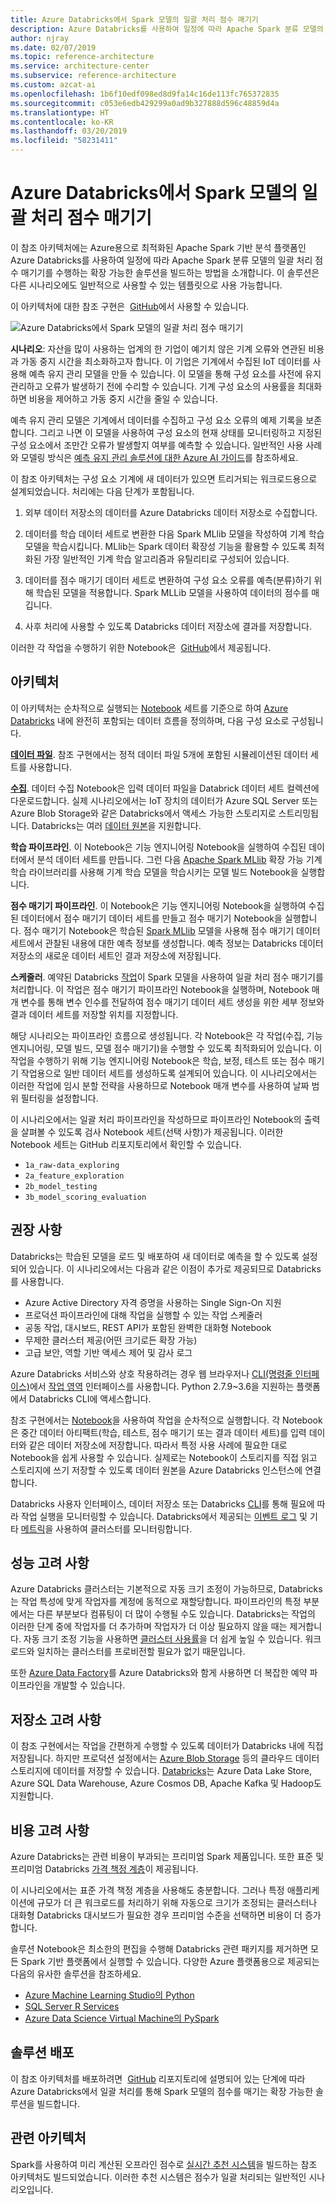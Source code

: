 ```yaml
---
title: Azure Databricks에서 Spark 모델의 일괄 처리 점수 매기기
description: Azure Databricks를 사용하여 일정에 따라 Apache Spark 분류 모델의 일괄 처리 점수 매기기를 수행하는 확장 가능한 솔루션을 빌드합니다.
author: njray
ms.date: 02/07/2019
ms.topic: reference-architecture
ms.service: architecture-center
ms.subservice: reference-architecture
ms.custom: azcat-ai
ms.openlocfilehash: 1b6f10edf098ed8d9fa14c16de113fc765372835
ms.sourcegitcommit: c053e6edb429299a0ad9b327888d596c48859d4a
ms.translationtype: HT
ms.contentlocale: ko-KR
ms.lasthandoff: 03/20/2019
ms.locfileid: "58231411"
---
```

# <a name="batch-scoring-of-spark-models-on-azure-databricks"></a>Azure Databricks에서 Spark 모델의 일괄 처리 점수 매기기

이 참조 아키텍처에는 Azure용으로 최적화된 Apache Spark 기반 분석 플랫폼인 Azure Databricks를 사용하여 일정에 따라 Apache Spark 분류 모델의 일괄 처리 점수 매기기를 수행하는 확장 가능한 솔루션을 빌드하는 방법을 소개합니다. 이 솔루션은 다른 시나리오에도 일반적으로 사용할 수 있는 템플릿으로 사용 가능합니다.

이 아키텍처에 대한 참조 구현은  [GitHub][github]에서 사용할 수 있습니다.

![Azure Databricks에서 Spark 모델의 일괄 처리 점수 매기기](./_images/batch-scoring-spark.png)

**시나리오**: 자산을 많이 사용하는 업계의 한 기업이 예기치 않은 기계 오류와 연관된 비용과 가동 중지 시간을 최소화하고자 합니다. 이 기업은 기계에서 수집된 IoT 데이터를 사용해 예측 유지 관리 모델을 만들 수 있습니다. 이 모델을 통해 구성 요소를 사전에 유지 관리하고 오류가 발생하기 전에 수리할 수 있습니다. 기계 구성 요소의 사용률을 최대화하면 비용을 제어하고 가동 중지 시간을 줄일 수 있습니다.

예측 유지 관리 모델은 기계에서 데이터를 수집하고 구성 요소 오류의 예제 기록을 보존합니다. 그리고 나면 이 모델을 사용하여 구성 요소의 현재 상태를 모니터링하고 지정된 구성 요소에서 조만간 오류가 발생할지 여부를 예측할 수 있습니다. 일반적인 사용 사례와 모델링 방식은 [예측 유지 관리 솔루션에 대한 Azure AI 가이드][ai-guide]를 참조하세요.

이 참조 아키텍처는 구성 요소 기계에 새 데이터가 있으면 트리거되는 워크로드용으로 설계되었습니다. 처리에는 다음 단계가 포함됩니다.

1. 외부 데이터 저장소의 데이터를 Azure Databricks 데이터 저장소로 수집합니다.

2. 데이터를 학습 데이터 세트로 변환한 다음 Spark MLlib 모델을 작성하여 기계 학습 모델을 학습시킵니다. MLlib는 Spark 데이터 확장성 기능을 활용할 수 있도록 최적화된 가장 일반적인 기계 학습 알고리즘과 유틸리티로 구성되어 있습니다.

3. 데이터를 점수 매기기 데이터 세트로 변환하여 구성 요소 오류를 예측(분류)하기 위해 학습된 모델을 적용합니다. Spark MLLib 모델을 사용하여 데이터의 점수를 매깁니다.

4. 사후 처리에 사용할 수 있도록 Databricks 데이터 저장소에 결과를 저장합니다.

이러한 각 작업을 수행하기 위한 Notebook은  [GitHub][github]에서 제공됩니다.

## <a name="architecture"></a>아키텍처

이 아키텍처는 순차적으로 실행되는 [Notebook][notebooks] 세트를 기준으로 하여 [Azure Databricks][databricks] 내에 완전히 포함되는 데이터 흐름을 정의하며, 다음 구성 요소로 구성됩니다.

**[데이터 파일][github]**. 참조 구현에서는 정적 데이터 파일 5개에 포함된 시뮬레이션된 데이터 세트를 사용합니다.

**[수집][notebooks]**. 데이터 수집 Notebook은 입력 데이터 파일을 Databrick 데이터 세트 컬렉션에 다운로드합니다. 실제 시나리오에서는 IoT 장치의 데이터가 Azure SQL Server 또는 Azure Blob Storage와 같은 Databricks에서 액세스 가능한 스토리지로 스트리밍됩니다. Databricks는 여러 [데이터 원본][data-sources]을 지원합니다.

**학습 파이프라인**. 이 Notebook은 기능 엔지니어링 Notebook을 실행하여 수집된 데이터에서 분석 데이터 세트를 만듭니다. 그런 다음 [Apache Spark MLlib][mllib] 확장 가능 기계 학습 라이브러리를 사용해 기계 학습 모델을 학습시키는 모델 빌드 Notebook을 실행합니다.

**점수 매기기 파이프라인**. 이 Notebook은 기능 엔지니어링 Notebook을 실행하여 수집된 데이터에서 점수 매기기 데이터 세트를 만들고 점수 매기기 Notebook을 실행합니다. 점수 매기기 Notebook은 학습된 [Spark MLlib][mllib-spark] 모델을 사용해 점수 매기기 데이터 세트에서 관찰된 내용에 대한 예측 정보를 생성합니다. 예측 정보는 Databricks 데이터 저장소의 새로운 데이터 세트인 결과 저장소에 저장됩니다.

**스케줄러**. 예약된 Databricks [작업][job]이 Spark 모델을 사용하여 일괄 처리 점수 매기기를 처리합니다. 이 작업은 점수 매기기 파이프라인 Notebook을 실행하며, Notebook 매개 변수를 통해 변수 인수를 전달하여 점수 매기기 데이터 세트 생성을 위한 세부 정보와 결과 데이터 세트를 저장할 위치를 지정합니다.

해당 시나리오는 파이프라인 흐름으로 생성됩니다. 각 Notebook은 각 작업(수집, 기능 엔지니어링, 모델 빌드, 모델 점수 매기기)을 수행할 수 있도록 최적화되어 있습니다. 이 작업을 수행하기 위해 기능 엔지니어링 Notebook은 학습, 보정, 테스트 또는 점수 매기기 작업용으로 일반 데이터 세트를 생성하도록 설계되어 있습니다. 이 시나리오에서는 이러한 작업에 임시 분할 전략을 사용하므로 Notebook 매개 변수를 사용하여 날짜 범위 필터링을 설정합니다.

이 시나리오에서는 일괄 처리 파이프라인을 작성하므로 파이프라인 Notebook의 출력을 살펴볼 수 있도록 검사 Notebook 세트(선택 사항)가 제공됩니다. 이러한 Notebook 세트는 GitHub 리포지토리에서 확인할 수 있습니다.

- `1a_raw-data_exploring`
- `2a_feature_exploration`
- `2b_model_testing`
- `3b_model_scoring_evaluation`

## <a name="recommendations"></a>권장 사항

Databricks는 학습된 모델을 로드 및 배포하여 새 데이터로 예측을 할 수 있도록 설정되어 있습니다. 이 시나리오에서는 다음과 같은 이점이 추가로 제공되므로 Databricks를 사용합니다.

- Azure Active Directory 자격 증명을 사용하는 Single Sign-On 지원
- 프로덕션 파이프라인에 대해 작업을 실행할 수 있는 작업 스케줄러
- 공동 작업, 대시보드, REST API가 포함된 완벽한 대화형 Notebook
- 무제한 클러스터 제공(어떤 크기로든 확장 가능)
- 고급 보안, 역할 기반 액세스 제어 및 감사 로그

Azure Databricks 서비스와 상호 작용하려는 경우 웹 브라우저나 [CLI(명령줄 인터페이스)][cli]에서 [작업 영역][workspace] 인터페이스를 사용합니다. Python 2.7.9~3.6을 지원하는 플랫폼에서 Databricks CLI에 액세스합니다.

참조 구현에서는 [Notebook][notebooks]을 사용하여 작업을 순차적으로 실행합니다. 각 Notebook은 중간 데이터 아티팩트(학습, 테스트, 점수 매기기 또는 결과 데이터 세트)를 입력 데이터와 같은 데이터 저장소에 저장합니다. 따라서 특정 사용 사례에 필요한 대로 Notebook을 쉽게 사용할 수 있습니다. 실제로는 Notebook이 스토리지를 직접 읽고 스토리지에 쓰기 저장할 수 있도록 데이터 원본을 Azure Databricks 인스턴스에 연결합니다.

Databricks 사용자 인터페이스, 데이터 저장소 또는 Databricks [CLI][cli]를 통해 필요에 따라 작업 실행을 모니터링할 수 있습니다. Databricks에서 제공되는 [이벤트 로그][log] 및 기타 [메트릭][metrics]을 사용하여 클러스터를 모니터링합니다.

## <a name="performance-considerations"></a>성능 고려 사항

Azure Databricks 클러스터는 기본적으로 자동 크기 조정이 가능하므로, Databricks는 작업 특성에 맞게 작업자를 계정에 동적으로 재할당합니다. 파이프라인의 특정 부분에서는 다른 부분보다 컴퓨팅이 더 많이 수행될 수도 있습니다. Databricks는 작업의 이러한 단계 중에 작업자를 더 추가하며 작업자가 더 이상 필요하지 않을 때는 제거합니다. 자동 크기 조정 기능을 사용하면 [클러스터 사용률][cluster]을 더 쉽게 높일 수 있습니다. 워크로드와 일치하는 클러스터를 프로비전할 필요가 없기 때문입니다.

또한 [Azure Data Factory][adf]를 Azure Databricks와 함게 사용하면 더 복잡한 예약 파이프라인을 개발할 수 있습니다.

## <a name="storage-considerations"></a>저장소 고려 사항

이 참조 구현에서는 작업을 간편하게 수행할 수 있도록 데이터가 Databricks 내에 직접 저장됩니다. 하지만 프로덕션 설정에서는 [Azure Blob Storage][blob] 등의 클라우드 데이터 스토리지에 데이터를 저장할 수 있습니다. [Databricks][databricks-connect]는 Azure Data Lake Store, Azure SQL Data Warehouse, Azure Cosmos DB, Apache Kafka 및 Hadoop도 지원합니다.

## <a name="cost-considerations"></a>비용 고려 사항

Azure Databricks는 관련 비용이 부과되는 프리미엄 Spark 제품입니다. 또한 표준 및 프리미엄 Databricks [가격 책정 계층][pricing]이 제공됩니다.

이 시나리오에서는 표준 가격 책정 계층을 사용해도 충분합니다. 그러나 특정 애플리케이션에 규모가 더 큰 워크로드를 처리하기 위해 자동으로 크기가 조정되는 클러스터나 대화형 Databricks 대시보드가 필요한 경우 프리미엄 수준을 선택하면 비용이 더 증가합니다.

솔루션 Notebook은 최소한의 편집을 수행해 Databricks 관련 패키지를 제거하면 모든 Spark 기반 플랫폼에서 실행할 수 있습니다. 다양한 Azure 플랫폼용으로 제공되는 다음의 유사한 솔루션을 참조하세요.

- [Azure Machine Learning Studio의 Python][python-aml]
- [SQL Server R Services][sql-r]
- [Azure Data Science Virtual Machine의 PySpark][py-dvsm]

## <a name="deploy-the-solution"></a>솔루션 배포

이 참조 아키텍처를 배포하려면  [GitHub][github] 리포지토리에 설명되어 있는 단계에 따라 Azure Databricks에서 일괄 처리를 통해 Spark 모델의 점수를 매기는 확장 가능한 솔루션을 빌드합니다.

## <a name="related-architectures"></a>관련 아키텍처

Spark를 사용하여 미리 계산된 오프라인 점수로 [실시간 추천 시스템][recommendation]을 빌드하는 참조 아키텍처도 빌드되었습니다. 이러한 추천 시스템은 점수가 일괄 처리되는 일반적인 시나리오입니다.

[adf]: https://azure.microsoft.com/blog/operationalize-azure-databricks-notebooks-using-data-factory/
[ai-guide]: /azure/machine-learning/team-data-science-process/cortana-analytics-playbook-predictive-maintenance
[blob]: https://docs.databricks.com/spark/latest/data-sources/azure/azure-storage.html
[cli]: https://docs.databricks.com/user-guide/dev-tools/databricks-cli.html
[cluster]: https://docs.azuredatabricks.net/user-guide/clusters/sizing.html
[databricks]: /azure/azure-databricks/
[databricks-connect]: /azure/azure-databricks/databricks-connect-to-data-sources
[data-sources]: https://docs.databricks.com/spark/latest/data-sources/index.html
[github]: https://github.com/Azure/BatchSparkScoringPredictiveMaintenance
[job]: https://docs.databricks.com/user-guide/jobs.html
[log]: https://docs.databricks.com/user-guide/clusters/event-log.html
[metrics]: https://docs.databricks.com/user-guide/clusters/metrics.html
[mllib]: https://docs.databricks.com/spark/latest/mllib/index.html
[mllib-spark]: https://docs.databricks.com/spark/latest/mllib/index.html#apache-spark-mllib
[notebooks]: https://docs.databricks.com/user-guide/notebooks/index.html
[pricing]: https://azure.microsoft.com/en-us/pricing/details/databricks/
[python-aml]: https://gallery.azure.ai/Notebook/Predictive-Maintenance-Modelling-Guide-Python-Notebook-1
[py-dvsm]: https://gallery.azure.ai/Tutorial/Predictive-Maintenance-using-PySpark
[recommendation]: /azure/architecture/reference-architectures/ai/real-time-recommendation
[sql-r]: https://gallery.azure.ai/Tutorial/Predictive-Maintenance-Modeling-Guide-using-SQL-R-Services-1
[workspace]: https://docs.databricks.com/user-guide/workspace.html
